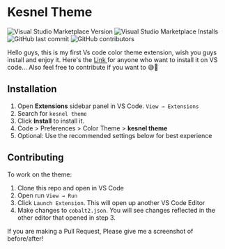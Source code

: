 # Kesnel Theme
![Visual Studio Marketplace Version](https://img.shields.io/visual-studio-marketplace/v/kesnelSamuel.vsc-theme)
![Visual Studio Marketplace Installs](https://img.shields.io/visual-studio-marketplace/i/kesnelSamuel.vsc-theme)
![GitHub last commit](https://img.shields.io/github/last-commit/kesnel/kesnel-theme)
![GitHub contributors](https://img.shields.io/github/contributors/kesnel/kesnel-theme)

Hello guys, this is my first Vs code color theme extension, wish you guys install and enjoy it. 
Here's the <a href="https://marketplace.visualstudio.com/items?itemName=kesnelSamuel.vsc-theme"> Link </a> for anyone who want to install it on VS code... Also feel free to contribute if you want to 😅🤝

## Installation

1. Open **Extensions** sidebar panel in VS Code. `View → Extensions`
2. Search for `kesnel theme`
3. Click **Install** to install it.
4. Code > Preferences > Color Theme > **kesnel theme**
5. Optional: Use the recommended settings below for best experience

## Contributing

To work on the theme:

1. Clone this repo and open in VS Code
2. Open run `View → Run`
3. Click `Launch Extension`. This will open up another VS Code Editor
4. Make changes to `cobalt2.json`. You will see changes reflected in the other editor that opened in step 3.

If you are making a Pull Request, Please give me a screenshot of before/after!

